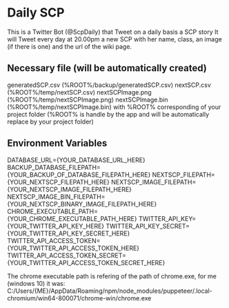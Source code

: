 # Daily SCP
This is a Twitter Bot (@ScpDaily) that Tweet on a daily basis a SCP story
It will Tweet every day at 20.00pm a new SCP with her name, class, an image (if there is one) and the url of the wiki page.

## Necessary file (will be automatically created)
generatedSCP.csv (%ROOT%/backup/generatedSCP.csv)
nextSCP.csv (%ROOT%/temp/nextSCP.csv)
nextSCPImage.png (%ROOT%/temp/nextSCPImage.png)
nextSCPImage.bin (%ROOT%/temp/nextSCPImage.bin)
with %ROOT% corresponding of your project folder (%ROOT% is handle by the app and will be automatically replace by your project folder)

## Environment Variables
DATABASE_URL={YOUR_DATABASE_URL_HERE}
BACKUP_DATABASE_FILEPATH={YOUR_BACKUP_OF_DATABASE_FILEPATH_HERE}
NEXTSCP_FILEPATH={YOUR_NEXTSCP_FILEPATH_HERE}
NEXTSCP_IMAGE_FILEPATH={YOUR_NEXTSCP_IMAGE_FILEPATH_HERE}
NEXTSCP_IMAGE_BIN_FILEPATH={YOUR_NEXTSCP_BINARY_IMAGE_FILEPATH_HERE}
CHROME_EXECUTABLE_PATH={YOUR_CHROME_EXECUTABLE_PATH_HERE}
TWITTER_API_KEY={YOUR_TWITTER_API_KEY_HERE}
TWITTER_API_KEY_SECRET={YOUR_TWITTER_API_KEY_SECRET_HERE}
TWITTER_API_ACCESS_TOKEN={YOUR_TWITTER_API_ACCESS_TOKEN_HERE}
TWITTER_API_ACCESS_TOKEN_SECRET={YOUR_TWITTER_API_ACCESS_TOKEN_SECRET_HERE}  
  
The chrome executable path is refering of the path of chrome.exe, for me (windows 10) it was:  
C:/Users/{ME}/AppData/Roaming/npm/node_modules/puppeteer/.local-chromium/win64-800071/chrome-win/chrome.exe
